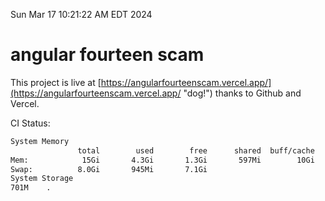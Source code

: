 Sun Mar 17 10:21:22 AM EDT 2024

# angular fourteen scam


This project is live at [https://angularfourteenscam.vercel.app/](https://angularfourteenscam.vercel.app/ "dog!") thanks to Github and Vercel.

CI Status: 

```bash
System Memory
               total        used        free      shared  buff/cache   available
Mem:            15Gi       4.3Gi       1.3Gi       597Mi        10Gi        10Gi
Swap:          8.0Gi       945Mi       7.1Gi
System Storage
701M	.

